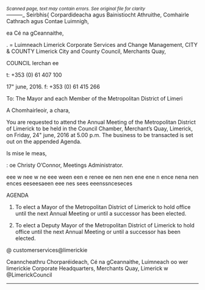 *<small>Scanned page, text may contain errors. See original file for clarity</small>*  
_——_—_ Seirbhis{ Corpardideacha agus Bainistiocht Athruithe,
Comhairle Cathrach agus Contae Luimnigh,

ea Cé na gCeannaithe,

. = Luimneach
Limerick Corporate Services and Change Management,
CITY & COUNTY Limerick City and County Council,
Merchants Quay,

COUNCIL lerchan ee

t: +353 (0) 61 407 100

17" june, 2016. f: +353 (0) 61 415 266

To: The Mayor and each Member of the Metropolitan District of Limeri

A Chomhairleoir, a chara,

You are requested to attend the Annual Meeting of the Metropolitan District of Limerick to be
held in the Council Chamber, Merchant’s Quay, Limerick, on Friday, 24" june, 2016 at 5.00 p.m.
The business to be transacted is set out on the appended Agenda.

Is mise le meas,

: oe
Christy O’Connor,
Meetings Administrator.

eee w nee w ne eee ween een e renee ee nen nen ene ene n ence nena nen ences eeseesaeen eee nes sees eeenssnceseces

AGENDA

1. To elect a Mayor of the Metropolitan District of Limerick to hold office until the next
Annual Meeting or until a successor has been elected.

2. To elect a Deputy Mayor of the Metropolitan District of Limerick to hold office until the
next Annual Meeting or until a successor has been elected.

@ customerservices@limerickie

Ceanncheathru Chorparéideach, Cé na gCeannaithe, Luimneach oo wer limerickie
Corporate Headquarters, Merchants Quay, Limerick w @LimerickCouncil

---
